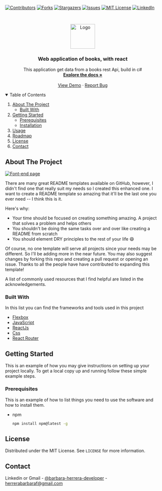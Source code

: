 [![Contributors][contributors-shield]][contributors-url]
[![Forks][forks-shield]][forks-url]
[![Stargazers][stars-shield]][stars-url]
[![Issues][issues-shield]][issues-url]
[![MIT License][license-shield]][license-url]
[![LinkedIn][linkedin-shield]][linkedin-url]

<br />
<p align="center">
  <a href="https://github.com/othneildrew/Best-README-Template">
    <img src="https://github.com/barbarahf/Books_ApiRest_ASP.NET_REACT/blob/main/front_end_react/public/logo_book_store.png" alt="Logo" width="80" height="80">
  </a>

  <h3 align="center">Web application of books, with react</h3>

  <p align="center">
   This application get data from a books rest Api, build in c# 
    <br />
    <a href="https://github.com/barbarahf/API_Books_ASP.NET/tree/main/front_end_react"><strong>Explore the docs »</strong></a>
    <br />
    <br />
    <a href="#">View Demo</a>
    ·
    <a href="https://github.com/barbarahf/API_Books_ASP.NET/issues">Report Bug</a>

  </p>
 



<!-- TABLE OF CONTENTS -->
<details open="open">
  <summary>Table of Contents</summary>
  <ol>
    <li>
      <a href="#about-the-project">About The Project</a>
      <ul>
        <li><a href="#built-with">Built With</a></li>
      </ul>
    </li>
    <li>
      <a href="#getting-started">Getting Started</a>
      <ul>
        <li><a href="#prerequisites">Prerequisites</a></li>
        <li><a href="#installation">Installation</a></li>
      </ul>
    </li>
    <li><a href="#usage">Usage</a></li>
    <li><a href="#roadmap">Roadmap</a></li>
    <li><a href="#license">License</a></li>
    <li><a href="#contact">Contact</a></li>
  
  </ol>
</details>



<!-- ABOUT THE PROJECT -->
## About The Project

[![Font-end page][product-screenshot]](https://github.com/barbarahf/Books_ApiRest_ASP.NET_REACT/blob/main/front_end_react/public/preview.PNG)

There are many great README templates available on GitHub, however, I didn't find one that really suit my needs so I created this enhanced one. I want to create a README template so amazing that it'll be the last one you ever need -- I think this is it.

Here's why:
* Your time should be focused on creating something amazing. A project that solves a problem and helps others
* You shouldn't be doing the same tasks over and over like creating a README from scratch
* You should element DRY principles to the rest of your life :smile:

Of course, no one template will serve all projects since your needs may be different. So I'll be adding more in the near future. You may also suggest changes by forking this repo and creating a pull request or opening an issue. Thanks to all the people have have contributed to expanding this template!

A list of commonly used resources that I find helpful are listed in the acknowledgements.

### Built With

In this list you can find the frameworks and tools used in this project
* [Flexbox](https://developer.mozilla.org/es/docs/Learn/CSS/CSS_layout/Flexbox)
* [JavaScript](https://developer.mozilla.org/es/docs/Web/JavaScript)
* [ReactJs](https://es.reactjs.org/)
* [Css](https://developer.mozilla.org/es/docs/Learn/CSS)
* [React Router](https://reactrouter.com/)



<!-- GETTING STARTED -->
## Getting Started

This is an example of how you may give instructions on setting up your project locally.
To get a local copy up and running follow these simple example steps.

### Prerequisites

This is an example of how to list things you need to use the software and how to install them.
* npm
  ```sh
  npm install npm@latest -g
  ```

 
<!-- LICENSE -->
## License

Distributed under the MIT License. See `LICENSE` for more information.



<!-- CONTACT -->
## Contact

Linkedin or Gmail - [@barbara-herrera-developer](https://www.linkedin.com/in/barbara-herrera-developer/) - herrerabarbaraf@gmail.com

 


<!-- MARKDOWN LINKS & IMAGES -->
<!-- https://www.markdownguide.org/basic-syntax/#reference-style-links -->
[contributors-shield]: https://img.shields.io/github/contributors/othneildrew/Best-README-Template.svg?style=for-the-badge
[contributors-url]: https://github.com/othneildrew/Best-README-Template/graphs/contributors
[forks-shield]: https://img.shields.io/github/forks/othneildrew/Best-README-Template.svg?style=for-the-badge
[forks-url]: https://github.com/othneildrew/Best-README-Template/network/members
[stars-shield]: https://img.shields.io/github/stars/othneildrew/Best-README-Template.svg?style=for-the-badge
[stars-url]: https://github.com/othneildrew/Best-README-Template/stargazers
[issues-shield]: https://img.shields.io/github/issues/othneildrew/Best-README-Template.svg?style=for-the-badge
[issues-url]: https://github.com/othneildrew/Best-README-Template/issues
[license-shield]: https://img.shields.io/github/license/othneildrew/Best-README-Template.svg?style=for-the-badge
[license-url]: https://github.com/othneildrew/Best-README-Template/blob/master/LICENSE.txt
[linkedin-shield]: https://img.shields.io/badge/-LinkedIn-black.svg?style=for-the-badge&logo=linkedin&colorB=555
[linkedin-url]: https://linkedin.com/in/othneildrew
[product-screenshot]: https://github.com/barbarahf/Books_ApiRest_ASP.NET_REACT/blob/main/front_end_react/public/preview.PNG
[product-logo]:https://github.com/barbarahf/Books_ApiRest_ASP.NET_REACT/blob/main/front_end_react/public/logo_book_store.png